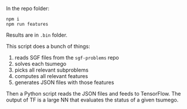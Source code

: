 In the repo folder:

```
npm i
npm run features
```

Results are in `.bin` folder.

This script does a bunch of things:

1. reads SGF files from the `sgf-problems` repo
2. solves each tsumego
3. picks all relevant subproblems
4. computes all relevant features
5. generates JSON files with those features
  
Then a Python script reads the JSON files
and feeds to TensorFlow. The output of TF
is a large NN that evaluates the status of
a given tsumego.
